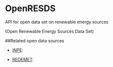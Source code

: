 # OpenRESDS
API for open data set on renewable energy sources 

(Open Renewable Energy Sources Data Set)

##Related open data sources
- [INPE](www.inpe.br/):

- [REDEMET](www.redemet.aer.mil.br/):



